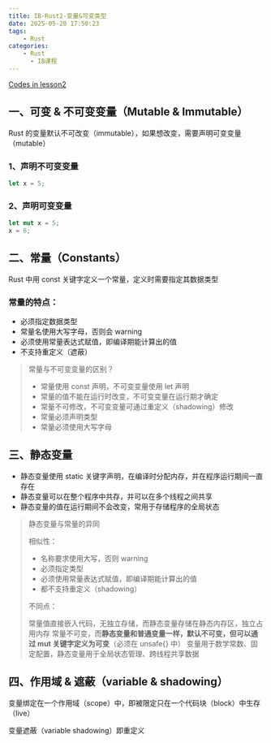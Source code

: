 ```yaml
---
title: IB-Rust2-变量&可变类型
date: 2025-05-20 17:50:23
tags:
    - Rust
categories:
    - Rust
      - IB课程
---
```


[Codes in lesson2](https://github.com/Zoella-w/IB-Rust/tree/main/2_variable_mut/cargo)

## 一、可变 & 不可变变量（Mutable & Immutable）

Rust 的变量默认不可改变（immutable），如果想改变，需要声明可变变量（mutable）

### 1、声明不可变变量

``` rust 
let x = 5;
```

### 2、声明可变变量

``` rust
let mut x = 5;
x = 6;
```

## 二、常量（Constants）

Rust 中用 const 关键字定义一个常量，定义时需要指定其数据类型

### 常量的特点：

- 必须指定数据类型
- 常量名使用大写字母，否则会 warning
- 必须使用常量表达式赋值，即编译期能计算出的值
- 不支持重定义（遮蔽）

> 常量与不可变变量的区别？
>
> - 常量使用 const 声明，不可变变量使用 let 声明
> - 常量的值不能在运行时改变，不可变变量在运行期才确定
> - 常量不可修改，不可变变量可通过重定义（shadowing）修改
> - 常量必须声明类型
> - 常量必须使用大写字母

## 三、静态变量

- 静态变量使用 static 关键字声明，在编译时分配内存，并在程序运行期间一直存在
- 静态变量可以在整个程序中共存，并可以在多个线程之间共享
- 静态变量的值在运行期间不会改变，常用于存储程序的全局状态

> 静态变量与常量的异同
>
> 相似性：
> - 名称要求使用大写，否则 warning
> - 必须指定类型
> - 必须使用常量表达式赋值，即编译期能计算出的值
> - 都不支持重定义（shadowing）
>
> 不同点：
>
> 常量值直接嵌入代码，无独立存储，而静态变量存储在静态内存区，独立占用内存
> 常量不可变，而**静态变量和普通变量一样，默认不可变，但可以通过 mut 关键字定义为可变**（必须在 unsafe{} 中）
> 变量用于数学常数、固定配置，静态变量用于全局状态管理、跨线程共享数据

## 四、作用域 & 遮蔽（variable & shadowing）

变量绑定在一个作用域（scope）中，即被限定只在一个代码块（block）中生存（live）

变量遮蔽（variable shadowing）即重定义

